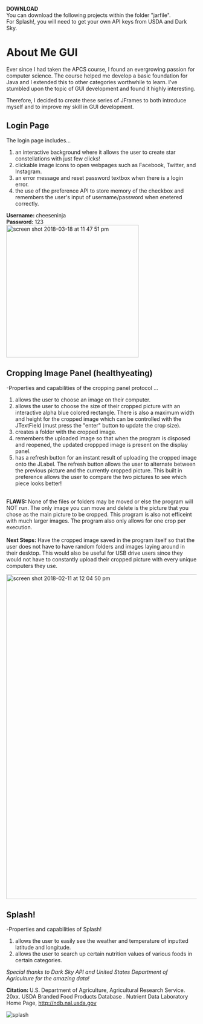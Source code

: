 <strong>DOWNLOAD</strong> </br>
You can download the following projects within the folder "jarfile". </br>
For Splash!, you will need to get your own API keys from USDA and Dark Sky.
# About Me GUI

Ever since I had taken the APCS course, I found an evergrowing passion for computer science.
The course helped me develop a basic foundation for Java and I extended this to other categories worthwhile to learn.
I've stumbled upon the topic of GUI development and found it highly interesting. 

Therefore, I decided to create these series of JFrames to both introduce myself and to improve my skill in GUI development.</br>


## Login Page </br>
The login page includes... </br>
1) an interactive background where it allows the user to create <span>star constellations </span>with just few clicks! </br>
2) clickable image icons to open webpages such as Facebook, Twitter, and Instagram. </br>
3) an error message and reset password textbox when there is a login error. </br>
2) the use of the preference API to store memory of the checkbox and remembers the user's input of username/password when enetered correctly. </br>

<strong>Username: </strong>cheeseninja </br>
<strong>Password: </strong>123 </br>
<img width="350" alt="screen shot 2018-03-18 at 11 47 51 pm" src="https://user-images.githubusercontent.com/26124862/37577181-e053e2e6-2b06-11e8-87a8-ca906bc0f2fb.png">

## Cropping Image Panel (healthyeating) </br>
-Properties and capabilities of the cropping panel protocol ... </br>
1) allows the user to choose an image on their computer. </br>
2) allows the user to choose the size of their cropped picture with an interactive alpha blue colored rectangle. There is also a maximum width and height for the cropped image which can be controlled with the JTextField (must press the "enter" button to update the crop size).</br>
3) creates a folder with the cropped image. </br>
4) remembers the uploaded image so that when the program is disposed and reopened, the updated croppped image is present on the display panel. </br>
5) has a refresh button for an instant result of uploading the cropped image onto the JLabel. The refresh button allows the user to alternate between the previous picture and the currently cropped picture. This built in preference allows the user to compare the two pictures to see which piece looks better! </br> </br>

<strong>FLAWS: </strong>None of the files or folders may be moved or else the program will NOT run. The only image you can move and delete is the picture that you chose as the main picture to be cropped. This program is also not efficeint with much larger images. The program also only allows for one crop per execution. </br></br>
<strong>Next Steps: </strong> Have the cropped image saved in the program itself so that the user does not have to have random folders and images laying around in their desktop. This would also be useful for USB drive users since they would not have to constantly upload their cropped picture with every unique computers they use. 

<img width="858" alt="screen shot 2018-02-11 at 12 04 50 pm" src="https://user-images.githubusercontent.com/26124862/36075966-d82f072a-0f23-11e8-989f-1d7f7c55b192.png">

## Splash! </br>
-Properties and capabilities of Splash! </br>
1) allows the user to easily see the weather and temperature of inputted latitude and longitude. </br>
2) allows the user to search up certain nutrition values of various foods in certain categories. </br>

*Special thanks to Dark Sky API and United States Department of Agriculture for the amazing data!* </br>

<strong>Citation: </strong> U.S. Department of Agriculture, Agricultural Research Service. 20xx. USDA Branded Food Products Database . Nutrient Data Laboratory Home Page, http://ndb.nal.usda.gov </br>

![splash](https://user-images.githubusercontent.com/26124862/37718781-e4a2c174-2cf9-11e8-9ce4-1b0f4f254b03.JPG)






